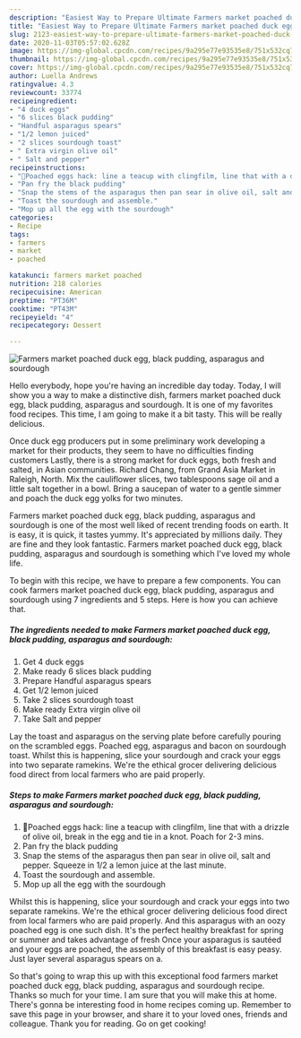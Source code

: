 ```yaml
---
description: "Easiest Way to Prepare Ultimate Farmers market poached duck egg, black pudding, asparagus and sourdough"
title: "Easiest Way to Prepare Ultimate Farmers market poached duck egg, black pudding, asparagus and sourdough"
slug: 2123-easiest-way-to-prepare-ultimate-farmers-market-poached-duck-egg-black-pudding-asparagus-and-sourdough
date: 2020-11-03T05:57:02.628Z
image: https://img-global.cpcdn.com/recipes/9a295e77e93535e8/751x532cq70/farmers-market-poached-duck-egg-black-pudding-asparagus-and-sourdough-recipe-main-photo.jpg
thumbnail: https://img-global.cpcdn.com/recipes/9a295e77e93535e8/751x532cq70/farmers-market-poached-duck-egg-black-pudding-asparagus-and-sourdough-recipe-main-photo.jpg
cover: https://img-global.cpcdn.com/recipes/9a295e77e93535e8/751x532cq70/farmers-market-poached-duck-egg-black-pudding-asparagus-and-sourdough-recipe-main-photo.jpg
author: Luella Andrews
ratingvalue: 4.3
reviewcount: 33774
recipeingredient:
- "4 duck eggs"
- "6 slices black pudding"
- "Handful asparagus spears"
- "1/2 lemon juiced"
- "2 slices sourdough toast"
- " Extra virgin olive oil"
- " Salt and pepper"
recipeinstructions:
- "🥚Poached eggs hack: line a teacup with clingfilm, line that with a drizzle of olive oil, break in the egg and tie in a knot. Poach for 2-3 mins."
- "Pan fry the black pudding"
- "Snap the stems of the asparagus then pan sear in olive oil, salt and pepper. Squeeze in 1/2 a lemon juice at the last minute."
- "Toast the sourdough and assemble."
- "Mop up all the egg with the sourdough"
categories:
- Recipe
tags:
- farmers
- market
- poached

katakunci: farmers market poached 
nutrition: 218 calories
recipecuisine: American
preptime: "PT36M"
cooktime: "PT43M"
recipeyield: "4"
recipecategory: Dessert

---
```



![Farmers market poached duck egg, black pudding, asparagus and sourdough](https://img-global.cpcdn.com/recipes/9a295e77e93535e8/751x532cq70/farmers-market-poached-duck-egg-black-pudding-asparagus-and-sourdough-recipe-main-photo.jpg)

Hello everybody, hope you're having an incredible day today. Today, I will show you a way to make a distinctive dish, farmers market poached duck egg, black pudding, asparagus and sourdough. It is one of my favorites food recipes. This time, I am going to make it a bit tasty. This will be really delicious.

Once duck egg producers put in some preliminary work developing a market for their products, they seem to have no difficulties finding customers Lastly, there is a strong market for duck eggs, both fresh and salted, in Asian communities. Richard Chang, from Grand Asia Market in Raleigh, North. Mix the cauliflower slices, two tablespoons sage oil and a little salt together in a bowl. Bring a saucepan of water to a gentle simmer and poach the duck egg yolks for two minutes.

Farmers market poached duck egg, black pudding, asparagus and sourdough is one of the most well liked of recent trending foods on earth. It is easy, it is quick, it tastes yummy. It's appreciated by millions daily. They are fine and they look fantastic. Farmers market poached duck egg, black pudding, asparagus and sourdough is something which I've loved my whole life.


To begin with this recipe, we have to prepare a few components. You can cook farmers market poached duck egg, black pudding, asparagus and sourdough using 7 ingredients and 5 steps. Here is how you can achieve that.

<!--inarticleads1-->

##### The ingredients needed to make Farmers market poached duck egg, black pudding, asparagus and sourdough:

1. Get 4 duck eggs
1. Make ready 6 slices black pudding
1. Prepare Handful asparagus spears
1. Get 1/2 lemon juiced
1. Take 2 slices sourdough toast
1. Make ready  Extra virgin olive oil
1. Take  Salt and pepper


Lay the toast and asparagus on the serving plate before carefully pouring on the scrambled eggs. Poached egg, asparagus and bacon on sourdough toast. Whilst this is happening, slice your sourdough and crack your eggs into two separate ramekins. We&#39;re the ethical grocer delivering delicious food direct from local farmers who are paid properly. 

<!--inarticleads2-->

##### Steps to make Farmers market poached duck egg, black pudding, asparagus and sourdough:

1. 🥚Poached eggs hack: line a teacup with clingfilm, line that with a drizzle of olive oil, break in the egg and tie in a knot. Poach for 2-3 mins.
1. Pan fry the black pudding
1. Snap the stems of the asparagus then pan sear in olive oil, salt and pepper. Squeeze in 1/2 a lemon juice at the last minute.
1. Toast the sourdough and assemble.
1. Mop up all the egg with the sourdough


Whilst this is happening, slice your sourdough and crack your eggs into two separate ramekins. We&#39;re the ethical grocer delivering delicious food direct from local farmers who are paid properly. And this asparagus with an oozy poached egg is one such dish. It&#39;s the perfect healthy breakfast for spring or summer and takes advantage of fresh Once your asparagus is sautéed and your eggs are poached, the assembly of this breakfast is easy peasy. Just layer several asparagus spears on a. 

So that's going to wrap this up with this exceptional food farmers market poached duck egg, black pudding, asparagus and sourdough recipe. Thanks so much for your time. I am sure that you will make this at home. There's gonna be interesting food in home recipes coming up. Remember to save this page in your browser, and share it to your loved ones, friends and colleague. Thank you for reading. Go on get cooking!
